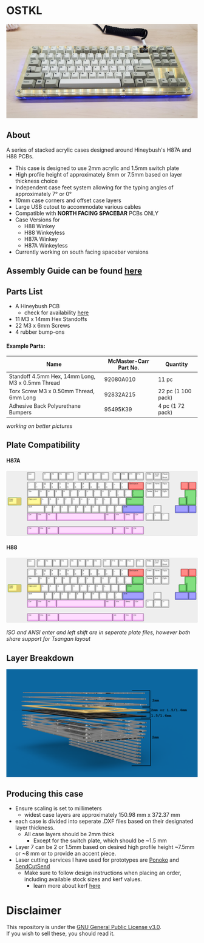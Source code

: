 # OSTKL
![render img](https://github.com/audrentis/OSTKL/blob/main/doc/example.jpg)

## About
A series of stacked acrylic cases designed around Hineybush's H87A and H88 PCBs.

* This case is designed to use 2mm acrylic and 1.5mm  switch plate 
* High profile height of approximately 8mm or 7.5mm based on layer thickness choice
* Independent case feet system allowing for the typing angles of approximately 7° or 0°
* 10mm case corners and offset case layers 
* Large USB cutout to accommodate various cables 
* Compatible with **NORTH FACING SPACEBAR** PCBs ONLY
* Case Versions for 
    * H88 Winkey
    * H88 Winkeyless
    * H87A Winkey
    * H87A Winkeyless 
* Currently working on south facing spacebar versions 

## Assembly Guide can be found [here](https://github.com/audrentis/OSTKL/blob/main/doc/guide.pdf)

## Parts List
* A Hineybush PCB 
    * check for availability [here](https://hineybush.com/)
* 11 M3 x 14mm Hex Standoffs
* 22 M3 x 6mm Screws
* 4 rubber bump-ons 

#### Example Parts: 
Name | McMaster-Carr Part No. | Quantity
-|-|-
Standoff 4.5mm Hex, 14mm Long, M3 x 0.5mm Thread | 92080A010 | 11 pc 
Torx Screw M3 x 0.50mm Thread, 6mm Long | 92832A215 | 22 pc (1 100 pack)
Adhesive Back Polyurethane Bumpers | 95495K39 | 4 pc (1 72 pack)


*working on better pictures*

## Plate Compatibility  
#### H87A
![render img](https://github.com/audrentis/OSTKL/blob/main/doc/h87a.png)
#### H88
![render img](https://github.com/audrentis/OSTKL/blob/main/doc/h88.png)

*ISO and ANSI enter and left shift are in seperate plate files, however both share support for Tsangan layout* 

## Layer Breakdown 
![render img](https://github.com/audrentis/OSTKL/blob/main/doc/layerbreak.png)

## Producing this case 
* Ensure scaling is set to millimeters 
    * widest case layers are approximately 150.98 mm x 372.37 mm
* each case is divided into seperate .DXF files based on their designated layer thickness. 
    * All case layers should be 2mm thick 
        * Except for the switch plate, which should be ~1.5 mm
* Layer 7 can be 2 or 1.5mm based on desired high profile height ~7.5mm or ~8 mm or to provide an accent piece. 
* Laser cutting services I have used for prototypes are [Ponoko](https://www.ponoko.com/) and [SendCutSend](https://sendcutsend.com/) 
    * Make sure to follow design instructions when placing an order, including available stock sizes and kerf values. 
        * learn more about kerf [here](http://www.cutlasercut.com/resources/tips-and-advice/what-is-laser-kerf#:~:text=in%20a%20drawing-,What%20does%20kerf%20mean%3F,type%20and%20other%20conditional%20factors.)



# Disclaimer 
This repository is under the [GNU General Public License v3.0](https://github.com/audrentis/OSTKL/blob/main/LICENSE).  
If you wish to sell these, you should read it. 
